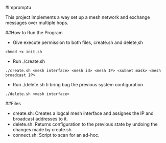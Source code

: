 #Impromptu

This project implements a way set up a mesh network and exchange messages over multiple hops.

##How to Run the Program
- Give execute permission to both files, create.sh and delete,sh
```
chmod +x init.sh
```
- Run ./create.sh
```
./create.sh <mesh interface> <mesh id> <mesh IP> <subnet mask> <mesh broadcast IP>
```
- Run ./delete.sh ti bring bag the previous system configuration
```
./delete.sh <mesh interface>
```

##Files

- create.sh: Creates a logcal mesh interface and assignes the IP and broadcast addresses to it.
- delete.sh: Returns configuration to the previous state by undoing the changes made by create.sh
- connect.sh: Script to scan for an ad-hoc.


	
	

